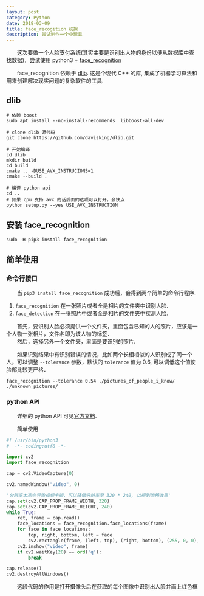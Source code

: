 ```yaml
---
layout: post
category: Python
date: 2018-03-09
title: face_recogition 初探
description: 尝试制作一个小玩具
---
```


　　这次要做一个人脸支付系统(其实主要是识别出人物的身份以便从数据库中查找数据)，尝试使用 python3 + [face_recognition](https://github.com/ageitgey/face_recognition)  

　　face_recognition 依赖于 [dlib](https://github.com/davisking/dlib.git). 这是个现代 C++ 的库, 集成了机器学习算法和用来创建解决现实问题的复杂软件的工具.

## dlib

```shell
# 依赖 boost
sudo apt install --no-install-recommends  libboost-all-dev

# clone dlib 源代码
git clone https://github.com/davisking/dlib.git

# 开始编译
cd dlib
mkdir build
cd build
cmake .. -DUSE_AVX_INSTRUCIONS=1
cmake --build .

# 编译 python api
cd ..
# 如果 cpu 支持 avx 的话后面的选项可以打开，会快点
python setup.py --yes USE_AVX_INSTRUCTION
```

## 安装 face_recognition

```shell
sudo -H pip3 install face_recognition
```

## 简单使用

### 命令行接口

　　当 `pip3 install face_recognition` 成功后，会得到两个简单的命令行程序.

1. `face_recognition` 在一张照片或者全是相片的文件夹中识别人脸.
2. `face_detection` 在一张照片中或者全是相片的文件夹中探测人脸.

　　首先，要识别人脸必须提供一个文件夹，里面包含已知的人的照片，应该是一个人物一张相片，文件名即为该人物的标签．<br>
　　然后，选择另外一个文件夹，里面是要识别的照片.

　　如果识别结果中有识别错误的情况，比如两个长相相似的人识别成了同一个人，可以调整 `--tolerance` 参数，默认的 `tolerance` 值为 0.6, 可以调低这个值使脸部比较更严格．

```shell
face_recognition --tolerance 0.54 ./pictures_of_people_i_know/ ./unknown_pictures/
```

### python API

　　详细的 python API 可见[官方文档](https://face-recognition.readthedocs.io/en/latest/face_recognition.html).

　　简单使用

```python
#! /usr/bin/python3
#  -*- coding:utf8 -*-

import cv2
import face_recognition

cap = cv2.VideoCapture(0)

cv2.namedWindow("video", 0)

'分辨率太高会导致视频卡顿，可以降低分辨率至 320 * 240, 以得到流畅效果'
cap.set(cv2.CAP_PROP_FRAME_WIDTH, 320)
cap.set(cv2.CAP_PROP_FRAME_HEIGHT, 240)
while True:
    ret, frame = cap.read()
    face_locations = face_recognition.face_locations(frame)
    for face in face_locations:
        top, right, bottom, left = face
        cv2.rectangle(frame, (left, top), (right, bottom), (255, 0, 0), 3)
    cv2.imshow("video", frame)
    if cv2.waitKey(20) == ord('q'):
        break

cap.release()
cv2.destroyAllWindows()
```

　　这段代码的作用是打开摄像头后在获取的每个图像中识别出人脸并画上红色框

<!--
> 这就是生活，生活总是这样，如湍流般激流奔涌，年轻的时候往往不知道做什么好，被生活裹着就走了.
-->